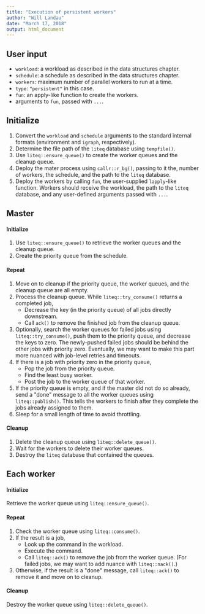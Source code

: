 ```yaml
---
title: "Execution of persistent workers"
author: "Will Landau"
date: "March 17, 2018"
output: html_document
---
```


## User input

- `workload`: a workload as described in the data structures chapter.
- `schedule`: a schedule as described in the data structures chapter.
- `workers`: maximum number of parallel workers to run at a time.
- `type`: `"persistent"` in this case.
- `fun`: an apply-like function to create the workers.
- arguments to `fun`, passed with `...`.

## Initialize

1. Convert the `workload` and `schedule` arguments to the standard internal formats (environment and `igraph`, respectively).
2. Determine the file path of the `liteq` database using `tempfile()`.
3. Use `liteq::ensure_queue()` to create the worker queues and the cleanup queue. 
4. Deploy the mater process using `callr::r_bg()`, passing to it the, number of workers, the schedule, and the path to the `liteq` database.
5. Deploy the workers by calling `fun`, the user-supplied `lapply`-like function. Workers should receive the workload, the path to the `liteq` database, and any user-defined arguments passed with `...`.

## Master

#### Initialize

1. Use `liteq::ensure_queue()` to retrieve the worker queues and the cleanup queue.
2. Create the priority queue from the schedule.

#### Repeat

1. Move on to cleanup if the priority queue, the worker queues, and the cleanup queue are all empty.
2. Process the cleanup queue. While `liteq::try_consume()` returns a completed job,
    - Decrease the key (in the priority queue) of all jobs directly downstream.
    - Call `ack()` to remove the finished job from the cleanup queue.
3. Optionally, search the worker queues for failed jobs using `liteq::try_consume()`, push them to the priority queue, and decrease the keys to zero. The newly-pushed failed jobs should be behind the other jobs with priority zero. Eventually, we may want to make this part more nuanced with job-level retries and timeouts.
4. If there is a job with priority zero in the priority queue,
    - Pop the job from the priority queue.
    - Find the least busy worker.
    - Post the job to the worker queue of that worker.
5. If the priority queue is empty, and if the master did not do so already, send a "done" message to all the worker queues using `liteq::publish()`. This tells the workers to finish after they complete the jobs already assigned to them.
6. Sleep for a small length of time to avoid throttling.

#### Cleanup

1. Delete the cleanup queue using `liteq::delete_queue()`.
2. Wait for the workers to delete their worker queues.
3. Destroy the `liteq` database that contained the queues.

## Each worker

#### Initialize

Retrieve the worker queue using `liteq::ensure_queue()`.

#### Repeat

1. Check the worker queue using `liteq::consume()`.
2. If the result is a job,
    - Look up the command in the workload.
    - Execute the command.
    - Call `liteq::ack()` to remove the job from the worker queue. (For failed jobs, we may want to add nuance with `liteq::nack()`.)
3. Otherwise, if the result is a "done" message, call `liteq::ack()` to remove it and move on to cleanup.

#### Cleanup

Destroy the worker queue using `liteq::delete_queue()`.
